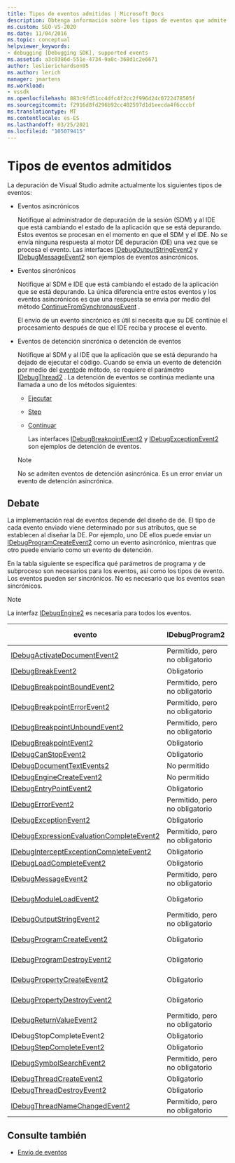 ```yaml
---
title: Tipos de eventos admitidos | Microsoft Docs
description: Obtenga información sobre los tipos de eventos que admite la depuración de Visual Studio, incluidos eventos asincrónicos, eventos sincrónicos y detención de eventos.
ms.custom: SEO-VS-2020
ms.date: 11/04/2016
ms.topic: conceptual
helpviewer_keywords:
- debugging [Debugging SDK], supported events
ms.assetid: a3c0386d-551e-4734-9a0c-368d1c2e6671
author: leslierichardson95
ms.author: lerich
manager: jmartens
ms.workload:
- vssdk
ms.openlocfilehash: 883c9fd51cc4dfc4f2cc2f996d24c0722478505f
ms.sourcegitcommit: f2916d8fd296b92cc402597d1d1eecda4f6cccbf
ms.translationtype: MT
ms.contentlocale: es-ES
ms.lasthandoff: 03/25/2021
ms.locfileid: "105079415"
---
```

# <a name="supported-event-types"></a>Tipos de eventos admitidos
La depuración de Visual Studio admite actualmente los siguientes tipos de eventos:

- Eventos asincrónicos

   Notifique al administrador de depuración de la sesión (SDM) y al IDE que está cambiando el estado de la aplicación que se está depurando. Estos eventos se procesan en el momento en que el SDM y el IDE. No se envía ninguna respuesta al motor DE depuración (DE) una vez que se procesa el evento. Las interfaces [IDebugOutputStringEvent2](../../extensibility/debugger/reference/idebugoutputstringevent2.md) y [IDebugMessageEvent2](../../extensibility/debugger/reference/idebugmessageevent2.md) son ejemplos de eventos asincrónicos.

- Eventos sincrónicos

   Notifique al SDM e IDE que está cambiando el estado de la aplicación que se está depurando. La única diferencia entre estos eventos y los eventos asincrónicos es que una respuesta se envía por medio del método [ContinueFromSynchronousEvent](../../extensibility/debugger/reference/idebugengine2-continuefromsynchronousevent.md) .

   El envío de un evento sincrónico es útil si necesita que su DE continúe el procesamiento después de que el IDE reciba y procese el evento.

- Eventos de detención sincrónica o detención de eventos

   Notifique al SDM y al IDE que la aplicación que se está depurando ha dejado de ejecutar el código. Cuando se envía un evento de detención por medio del [evento](../../extensibility/debugger/reference/idebugeventcallback2-event.md)de método, se requiere el parámetro [IDebugThread2](../../extensibility/debugger/reference/idebugthread2.md) . La detención de eventos se continúa mediante una llamada a uno de los métodos siguientes:

  - [Ejecutar](../../extensibility/debugger/reference/idebugprogram2-execute.md)

  - [Step](../../extensibility/debugger/reference/idebugprogram2-step.md)

  - [Continuar](../../extensibility/debugger/reference/idebugprogram2-continue.md)

    Las interfaces [IDebugBreakpointEvent2](../../extensibility/debugger/reference/idebugbreakpointevent2.md) y [IDebugExceptionEvent2](../../extensibility/debugger/reference/idebugexceptionevent2.md) son ejemplos de detención de eventos.

  > [!NOTE]
  > No se admiten eventos de detención asincrónica. Es un error enviar un evento de detención asincrónica.

## <a name="discussion"></a>Debate
 La implementación real de eventos depende del diseño de de. El tipo de cada evento enviado viene determinado por sus atributos, que se establecen al diseñar la DE. Por ejemplo, uno DE ellos puede enviar un [IDebugProgramCreateEvent2](../../extensibility/debugger/reference/idebugprogramcreateevent2.md) como un evento asincrónico, mientras que otro puede enviarlo como un evento de detención.

 En la tabla siguiente se especifica qué parámetros de programa y de subproceso son necesarios para los eventos, así como los tipos de evento. Los eventos pueden ser sincrónicos. No es necesario que los eventos sean sincrónicos.

> [!NOTE]
> La interfaz [IDebugEngine2](../../extensibility/debugger/reference/idebugengine2.md) es necesaria para todos los eventos.

|evento|IDebugProgram2|IDebugThread2|Detener eventos|
|-----------|--------------------|-------------------|---------------------|
|[IDebugActivateDocumentEvent2](../../extensibility/debugger/reference/idebugactivatedocumentevent2.md)|Permitido, pero no obligatorio|Permitido, pero no obligatorio|No|
|[IDebugBreakEvent2](../../extensibility/debugger/reference/idebugbreakevent2.md)|Obligatorio|Obligatorio|Sí|
|[IDebugBreakpointBoundEvent2](../../extensibility/debugger/reference/idebugbreakpointboundevent2.md)|Permitido, pero no obligatorio|Permitido, pero no obligatorio|No|
|[IDebugBreakpointErrorEvent2](../../extensibility/debugger/reference/idebugbreakpointerrorevent2.md)|Permitido, pero no obligatorio|Permitido, pero no obligatorio|No|
|[IDebugBreakpointUnboundEvent2](../../extensibility/debugger/reference/idebugbreakpointunboundevent2.md)|Permitido, pero no obligatorio|Permitido, pero no obligatorio|No|
|[IDebugBreakpointEvent2](../../extensibility/debugger/reference/idebugbreakpointevent2.md)|Obligatorio|Obligatorio|Sí|
|[IDebugCanStopEvent2](../../extensibility/debugger/reference/idebugcanstopevent2.md)|Obligatorio|Obligatorio|No|
|[IDebugDocumentTextEvents2](../../extensibility/debugger/reference/idebugdocumenttextevents2.md)|No permitido|No permitido|No|
|[IDebugEngineCreateEvent2](../../extensibility/debugger/reference/idebugenginecreateevent2.md)|No permitido|No permitido|No|
|[IDebugEntryPointEvent2](../../extensibility/debugger/reference/idebugentrypointevent2.md)|Obligatorio|Obligatorio|Sí|
|[IDebugErrorEvent2](../../extensibility/debugger/reference/idebugerrorevent2.md)|Permitido, pero no obligatorio|Permitido, pero no obligatorio|Puede ser|
|[IDebugExceptionEvent2](../../extensibility/debugger/reference/idebugexceptionevent2.md)|Obligatorio|Obligatorio|Sí|
|[IDebugExpressionEvaluationCompleteEvent2](../../extensibility/debugger/reference/idebugexpressionevaluationcompleteevent2.md)|Permitido, pero no obligatorio|Permitido, pero no obligatorio|Puede ser|
|[IDebugInterceptExceptionCompleteEvent2](../../extensibility/debugger/reference/idebuginterceptexceptioncompleteevent2.md)|Obligatorio|Obligatorio|Sí|
|[IDebugLoadCompleteEvent2](../../extensibility/debugger/reference/idebugloadcompleteevent2.md)|Obligatorio|Obligatorio|Sí|
|[IDebugMessageEvent2](../../extensibility/debugger/reference/idebugmessageevent2.md)|Permitido, pero no obligatorio|Permitido, pero no obligatorio|Puede ser|
|[IDebugModuleLoadEvent2](../../extensibility/debugger/reference/idebugmoduleloadevent2.md)|Obligatorio|Permitido, pero no obligatorio|No|
|[IDebugOutputStringEvent2](../../extensibility/debugger/reference/idebugoutputstringevent2.md)|Permitido, pero no obligatorio|Permitido, pero no obligatorio|No|
|[IDebugProgramCreateEvent2](../../extensibility/debugger/reference/idebugprogramcreateevent2.md)|Obligatorio|Permitido, pero no obligatorio|No|
|[IDebugProgramDestroyEvent2](../../extensibility/debugger/reference/idebugprogramdestroyevent2.md)|Obligatorio|Permitido, pero no obligatorio|No|
|[IDebugPropertyCreateEvent2](../../extensibility/debugger/reference/idebugpropertycreateevent2.md)|Obligatorio|Permitido, pero no obligatorio|No|
|[IDebugPropertyDestroyEvent2](../../extensibility/debugger/reference/idebugpropertydestroyevent2.md)|Obligatorio|Permitido, pero no obligatorio|No|
|[IDebugReturnValueEvent2](../../extensibility/debugger/reference/idebugreturnvalueevent2.md)|Permitido, pero no obligatorio|Permitido, pero no obligatorio|No|
|IDebugStopCompleteEvent2|Obligatorio|Obligatorio|Sí|
|[IDebugStepCompleteEvent2](../../extensibility/debugger/reference/idebugstepcompleteevent2.md)|Obligatorio|Obligatorio|Sí|
|[IDebugSymbolSearchEvent2](../../extensibility/debugger/reference/idebugsymbolsearchevent2.md)|Permitido, pero no obligatorio|Permitido, pero no obligatorio|No|
|[IDebugThreadCreateEvent2](../../extensibility/debugger/reference/idebugthreadcreateevent2.md)|Obligatorio|Obligatorio|No|
|[IDebugThreadDestroyEvent2](../../extensibility/debugger/reference/idebugthreaddestroyevent2.md)|Obligatorio|Obligatorio|No|
|[IDebugThreadNameChangedEvent2](../../extensibility/debugger/reference/idebugthreadnamechangedevent2.md)|Permitido, pero no obligatorio|Permitido, pero no obligatorio|No|

## <a name="see-also"></a>Consulte también
- [Envío de eventos](../../extensibility/debugger/sending-events.md)
